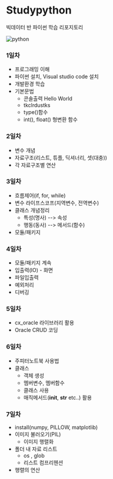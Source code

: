 # Studypython
빅데이터 반 파이썬 학습 리포지토리

![python](https://jacoblee.io/content/images/2021/08/4e105f96750899.5eb54f337fb8e-17.png)

### 1일차
- 프로그래밍 이해
- 파이썬 설치, Visual studio code 설치
- 개발환경 학습
- 기본문법
    - 콘솔출력 Hello World
    - tkclrdustks
    - type()함수
    - int(), float() 형변환 함수
### 2일차
- 변수 개념
- 자료구조(리스트, 튜플, 딕셔너리, 셋(대충))
- 각 자료구조별 연산

### 3일차
- 흐름제어(if, for, while)
- 변수 라이프스코프(지역변수, 전역변수)
- 클래스 개념정리
    - 특성(명사) --> 속성
    - 행동(동사) --> 메서드(함수)
- 모듈/패키지

### 4일차
- 모듈/패키지 계속
- 입출력(IO) - 화면
- 파일입출력
- 예외처리
- 디버깅

### 5일차
- cx_oracle 라이브러리 활용
- Oracle CRUD 코딩

### 6일차
- 주피터노트북 사용법
- 클래스
    - 객체 생성
    - 멤버변수, 멤버함수
    - 클래스 사용
    - 매직메서드(__init__, __str__ etc..) 활용

### 7일차
- install(numpy, PILLOW, matplotlib)
- 이미지 불러오기(PIL)
    - 이미지 행렬화
- 폴더 내 자료 리스트
    - os , glob
    - 리스트 컴프리헨션
- 행렬의 연산
